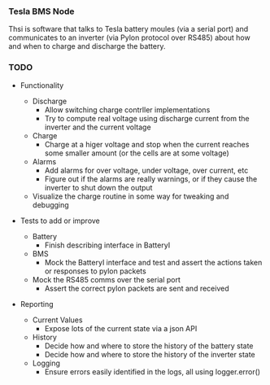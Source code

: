 ### Tesla BMS Node
Thsi is software that talks to Tesla battery moules (via a serial port)
and communicates to an inverter (via Pylon protocol over RS485) about how and
when to charge and discharge the battery.


### TODO
* Functionality
   * Discharge
      * Allow switching charge contrller implementations
      * Try to compute real voltage using discharge current from the inverter
        and the current voltage
   * Charge
      * Charge at a higer voltage and stop when the current reaches some
        smaller amount (or the cells are at some voltage)
   * Alarms
      * Add alarms for over voltage, under voltage, over current, etc
      * Figure out if the alarms are really warnings, or if they cause
        the inverter to shut down the output
   * Visualize the charge routine in some way for tweaking and debugging

* Tests to add or improve
   * Battery
      * Finish describing interface in BatteryI
   * BMS
      * Mock the BatteryI interface and test and assert the actions
        taken or responses to pylon packets
   * Mock the RS485 comms over the serial port
      * Assert the correct pylon packets are sent and received

* Reporting
   * Current Values
      * Expose lots of the current state via a json API
   * History
      * Decide how and where to store the history of the battery state
      * Decide how and where to store the history of the inverter state
   * Logging
      * Ensure errors easily identified in the logs, all using logger.error()
